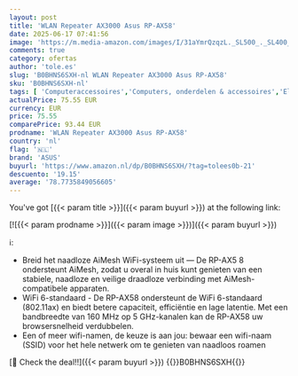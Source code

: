 ```yaml
---
layout: post
title: 'WLAN Repeater AX3000 Asus RP-AX58'
date: 2025-06-17 07:41:56
image: 'https://m.media-amazon.com/images/I/31aYmrQzqzL._SL500_._SL400_.jpg'
comments: true
category: ofertas
author: 'tole.es'
slug: 'B0BHNS6SXH-nl WLAN Repeater AX3000 Asus RP-AX58'
sku: 'B0BHNS6SXH-nl'
tags: [ 'Computeraccessoires','Computers, onderdelen & accessoires','Elektronica','Laptop accessoires','Laptop standaards','Netwerkapparaten','Wifi Versterker','asus','🇳🇱', ]
actualPrice: 75.55 EUR
currency: EUR
price: 75.55
comparePrice: 93.44 EUR
prodname: 'WLAN Repeater AX3000 Asus RP-AX58'
country: 'nl'
flag: '🇳🇱'
brand: 'ASUS'
buyurl: 'https://www.amazon.nl/dp/B0BHNS6SXH/?tag=tolees0b-21'
descuento: '19.15'
average: '78.7735849056605'
---
```


You've got [{{< param title >}}]({{< param buyurl >}}) at the following link:

[![{{< param prodname >}}]({{< param image >}})]({{< param buyurl >}})

ℹ️:

- Breid het naadloze AiMesh WiFi-systeem uit — De RP-AX5 8 ondersteunt AiMesh, zodat u overal in huis kunt genieten van een stabiele, naadloze en veilige draadloze verbinding met AiMesh-compatibele apparaten.
- WiFi 6-standaard - De RP-AX58 ondersteunt de WiFi 6-standaard (802.11ax) en biedt betere capaciteit, efficiëntie en lage latentie. Met een bandbreedte van 160 MHz op 5 GHz-kanalen kan de RP-AX58 uw browsersnelheid verdubbelen.
- Een of meer wifi-namen, de keuze is aan jou: bewaar een wifi-naam (SSID) voor het hele netwerk om te genieten van naadloos roamen

[🛒 Check the deal!!]({{< param buyurl >}})
{{<world>}}B0BHNS6SXH{{</world>}}
